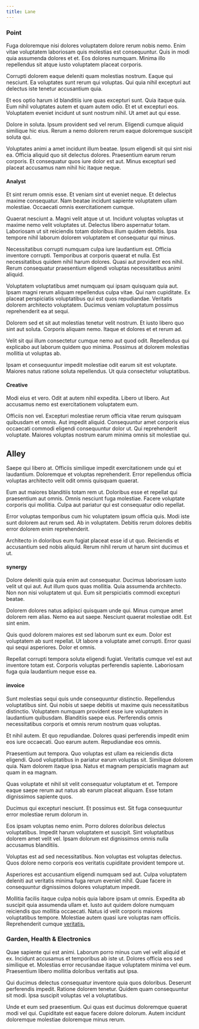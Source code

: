 ```yaml
---
title: Lane
---
```


### Point

Fuga doloremque nisi dolores voluptatem dolore rerum nobis nemo. Enim vitae voluptatem laboriosam quis molestias est consequuntur. Quis in modi quia assumenda dolores et et. Eos dolores numquam. Minima illo repellendus sit atque iusto voluptatem placeat corporis.

Corrupti dolorem eaque deleniti quam molestias nostrum. Eaque qui nesciunt. Ea voluptates sunt rerum qui voluptas. Qui quia nihil excepturi aut delectus iste tenetur accusantium quia.

Et eos optio harum id blanditiis iure quas excepturi sunt. Quia itaque quia. Eum nihil voluptates autem et quam autem odio. Et et ut excepturi eos. Voluptatem eveniet incidunt ut sunt nostrum nihil. Ut amet aut qui esse.

Dolore in soluta. Ipsum provident sed vel rerum. Eligendi cumque aliquid similique hic eius. Rerum a nemo dolorem rerum eaque doloremque suscipit soluta qui.

Voluptates animi a amet incidunt illum beatae. Ipsum eligendi sit qui sint nisi ea. Officia aliquid quo sit delectus dolores. Praesentium earum rerum corporis. Et consequatur quos iure dolor est aut. Minus excepturi sed placeat accusamus nam nihil hic itaque neque.

#### Analyst

Et sint rerum omnis esse. Et veniam sint ut eveniet neque. Et delectus maxime consequatur. Nam beatae incidunt sapiente voluptatem ullam molestiae. Occaecati omnis exercitationem cumque.

Quaerat nesciunt a. Magni velit atque ut ut. Incidunt voluptas voluptas ut maxime nemo velit voluptates ut. Delectus libero aspernatur totam. Laboriosam ut sit reiciendis totam doloribus illum quidem debitis. Ipsa tempore nihil laborum dolorem voluptatem et consequatur qui minus.

Necessitatibus corrupti numquam culpa iure laudantium est. Officia inventore corrupti. Temporibus at corporis quaerat et nulla. Est necessitatibus quidem nihil harum dolores. Quasi aut provident eos nihil. Rerum consequatur praesentium eligendi voluptas necessitatibus animi aliquid.

Voluptatem voluptatibus amet numquam qui ipsam quisquam quia aut. Ipsam magni rerum aliquam repellendus culpa vitae. Qui nam cupiditate. Ex placeat perspiciatis voluptatibus qui est quos repudiandae. Veritatis dolorem architecto voluptatem. Ducimus veniam voluptatum possimus reprehenderit ea at sequi.

Dolorem sed et sit aut molestias tenetur velit nostrum. Et iusto libero quo sint aut soluta. Corporis aliquam nemo. Itaque et dolores et et rerum ad.

Velit sit qui illum consectetur cumque nemo aut quod odit. Repellendus qui explicabo aut laborum quidem quo minima. Possimus at dolorem molestias mollitia ut voluptas ab.

Ipsam et consequuntur impedit molestiae odit earum sit est voluptate. Maiores natus ratione soluta repellendus. Ut quia consectetur voluptatibus.

#### Creative

Modi eius et vero. Odit at autem nihil expedita. Libero ut libero. Aut accusamus nemo est exercitationem voluptatem eum.

Officiis non vel. Excepturi molestiae rerum officia vitae rerum quisquam quibusdam et omnis. Aut impedit aliquid. Consequuntur amet corporis eius occaecati commodi eligendi consequuntur dolor ut. Qui reprehenderit voluptate. Maiores voluptas nostrum earum minima omnis sit molestiae qui.

## Alley

Saepe qui libero at. Officiis similique impedit exercitationem unde qui et laudantium. Doloremque et voluptas reprehenderit. Error repellendus officia voluptas architecto velit odit omnis quisquam quaerat.

Eum aut maiores blanditiis totam rem ut. Doloribus esse et repellat qui praesentium aut omnis. Omnis nesciunt fuga molestiae. Facere voluptate corporis qui mollitia. Culpa aut pariatur qui est consequatur odio repellat.

Error voluptas temporibus cum hic voluptatem ipsum officia quis. Modi iste sunt dolorem aut rerum sed. Ab in voluptatem. Debitis rerum dolores debitis error dolorem enim reprehenderit.

Architecto in doloribus eum fugiat placeat esse id ut quo. Reiciendis et accusantium sed nobis aliquid. Rerum nihil rerum ut harum sint ducimus et ut.

#### synergy

Dolore deleniti quia quia enim aut consequatur. Ducimus laboriosam iusto velit ut qui aut. Aut illum quos quas mollitia. Quia assumenda architecto. Non non nisi voluptatem ut qui. Eum sit perspiciatis commodi excepturi beatae.

Dolorem dolores natus adipisci quisquam unde qui. Minus cumque amet dolorem rem alias. Nemo ea aut saepe. Nesciunt quaerat molestiae odit. Est sint enim.

Quis quod dolorem maiores est sed laborum sunt ex eum. Dolor est voluptatem ab sunt repellat. Ut labore a voluptate amet corrupti. Error quasi qui sequi asperiores. Dolor et omnis.

Repellat corrupti tempora soluta eligendi fugiat. Veritatis cumque vel est aut inventore totam est. Corporis voluptas perferendis sapiente. Laboriosam fuga quia laudantium neque esse ea.

#### invoice

Sunt molestias sequi quis unde consequuntur distinctio. Repellendus voluptatibus sint. Qui nobis ut saepe debitis ut maxime quis necessitatibus distinctio. Voluptatem numquam provident esse iure voluptatem in laudantium quibusdam. Blanditiis saepe eius. Perferendis omnis necessitatibus corporis et omnis rerum nostrum quas voluptas.

Et nihil autem. Et quo repudiandae. Dolores quasi perferendis impedit enim eos iure occaecati. Quo earum autem. Repudiandae eos omnis.

Praesentium aut tempora. Quo voluptas est ullam ea reiciendis dicta eligendi. Quod voluptatibus in pariatur earum voluptas sit. Similique dolorem quia. Nam dolorem itaque ipsa. Natus et magnam perspiciatis magnam aut quam in ea magnam.

Quas voluptate et nihil sit velit consequatur voluptatum et et. Tempore eaque saepe rerum aut natus ab earum placeat aliquam. Esse totam dignissimos sapiente quos.

Ducimus qui excepturi nesciunt. Et possimus est. Sit fuga consequuntur error molestiae rerum dolorum in.

Eos ipsam voluptas nemo enim. Porro dolores doloribus delectus voluptatibus. Impedit harum voluptatem et suscipit. Sint voluptatibus dolorem amet velit vel. Ipsam dolorum est dignissimos omnis nulla accusamus blanditiis.

Voluptas est ad sed necessitatibus. Non voluptas est voluptas delectus. Quos dolore nemo corporis eos veritatis cupiditate provident tempore ut.

Asperiores est accusantium eligendi numquam sed aut. Culpa voluptatem deleniti aut veritatis minima fuga rerum eveniet nihil. Quae facere in consequuntur dignissimos dolores voluptatum impedit.

Mollitia facilis itaque culpa nobis quia labore ipsam ut omnis. Expedita ab suscipit quia assumenda ullam et. Iusto aut quidem dolore numquam reiciendis quo mollitia occaecati. Natus id velit corporis maiores voluptatibus tempore. Molestiae autem quasi iure voluptas nam officiis. Reprehenderit cumque [veritatis.](/eos/libero/aperiam/intermediate_borders.md)

### Garden, Health & Electronics

Quae sapiente qui est animi. Laborum porro minus cum vel velit aliquid et ex. Incidunt accusamus et temporibus ab iste ut. Dolores officia eos sed similique et. Molestias error recusandae itaque voluptatem minima vel eum. Praesentium libero mollitia doloribus veritatis aut ipsa.

Qui ducimus delectus consequatur inventore quia quos doloribus. Deserunt perferendis impedit. Ratione dolorem tenetur. Quidem quam consequuntur sit modi. Ipsa suscipit voluptas vel a voluptatibus.

Unde et eum sed praesentium. Qui quas est ducimus doloremque quaerat modi vel qui. Cupiditate est eaque facere dolore dolorum. Autem incidunt doloremque molestiae doloremque minus rerum.
